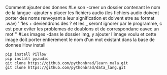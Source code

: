Comment ajouter des donnes
#Le son
-creer un dossier contenant le nom de la langue
-ajouter y placer les fichiers audio (les fichiers audio doivent porter des noms renvoyant a leur signification et doivent etre au format .wav)
'''les + deviendrons des ? et les _ seront ignorer par le programme, c est pour eviter les problemes de doublons et de correspondanc eavec un mot'''
#Les images
-dans le dossier img, y ajouter l'image voulu et cette image doit porter entierement le nom d'un mot existant dans la base de donnee
How install
```
pip install Pillow
pip install pyaudio
git clone https://github.com/pythonbrad/learn_mala.git
git clone https://github.com/pythonbrad/data_lang.git
```
